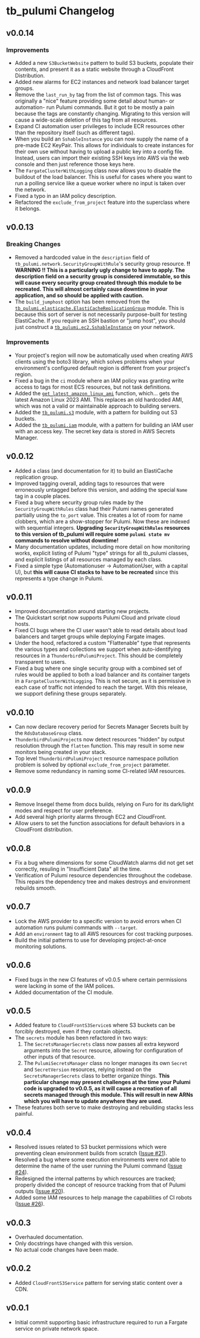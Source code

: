 # tb_pulumi Changelog

## v0.0.14

### Improvements

  - Added a new `S3BucketWebsite` pattern to build S3 buckets, populate their contents, and present it as a static
    website through a CloudFront Distribution.
  - Added new alarms for EC2 instances and network load balancer target groups.
  - Remove the `last_run_by` tag from the list of common tags. This was originally a "nice" feature providing some
    detail about human- or automation- run Pulumi commands. But it got to be mostly a pain because the tags are
    constantly changing. Migrating to this version will cause a wide-scale deletion of this tag from all resources.
  - Expand CI automation user privileges to include ECR resources other than the repository itself (such as different
    tags).
  - When you build an `SshableInstance` you can now supply the name of a pre-made EC2 KeyPair. This allows for
    individuals to create instances for their own use without having to upload a public key into a config file. Instead,
    users can import their existing SSH keys into AWS via the web console and then just reference those keys here.
  - The `FargateClusterWithLogging` class now allows you to disable the buildout of the load balancer. This is useful
    for cases where you want to run a polling service like a queue worker where no input is taken over the network.
  - Fixed a typo in an IAM policy description.
  - Refactored the `exclude_from_project` feature into the superclass where it belongs.


## v0.0.13

### Breaking Changes

  - Removed a hardcoded value in the `description` field of `tb_pulumi.network.SecurityGroupWithRule`'s security group
    resource. **!! WARNING !! This is a particularly ugly change to have to apply. The description field on a security
    group is considered immutable, so this will cause every security group created through this module to be recreated.
    This will almost certainly cause downtime in your application, and so should be applied with caution.**
  - The `build_jumphost` option has been removed from the
    [`tb_pulumi.elasticache.ElastiCacheReplicationGroup`](https://thunderbird.github.io/pulumi/elasticache.html#tb_pulumi.elasticache.ElastiCacheReplicationGroup)
    module. This is because this sort of server is not necessarily purpose-built for testing ElastiCache. If you require
    an SSH bastion or "jump host", you should just construct a
    [`tb_pulumi.ec2.SshableInstance`](https://thunderbird.github.io/pulumi/ec2.html#tb_pulumi.ec2.SshableInstance) on
    your network.

### Improvements

  - Your project's region will now be automatically used when creating AWS clients using the boto3 library, which solves
    problems when your environment's configured default region is different from your project's region.
  - Fixed a bug in the `ci` module where an IAM policy was granting write access to tags for most ECS resources, but not
    task definitions.
  - Added the
    [`get_latest_amazon_linux_ami`](https://thunderbird.github.io/pulumi/tb_pulumi.html#tb_pulumi.ThunderbirdPulumiProject.get_latest_amazon_linux_ami)
    function, which... gets the latest Amazon Linux 2023 AMI. This replaces an old hardcoded AMI, which was not a valid
    or maintainable approach to building servers.
  - Added the [`tb_pulumi.s3`](https://thunderbird.github.io/pulumi/s3.html) module, with a pattern for building out S3
    buckets.
  - Added the [`tb_pulumi.iam`](https://thunderbird.github.io/pulumi/iam.html) module, with a pattern for building an
    IAM user with an access key. The secret key data is stored in AWS Secrets Manager.


## v0.0.12

  - Added a class (and documentation for it) to build an ElastiCache replication group.
  - Improved tagging overall, adding tags to resources that were erroneously untagged before this version, and adding
    the special `Name` tag in a couple places.
  - Fixed a bug where security group rules made by the `SecurityGroupWithRules` class had their Pulumi names generated
    partially using the `to_port` value. This creates a lot of room for name clobbers, which are a show-stopper for
    Pulumi. Now these are indexed with sequential integers. **Upgrading `SecurityGroupWithRules` resources to this
    version of tb_pulumi will require some `pulumi state mv` commands to resolve without downtime!**
  - Many documentation updates, including more detail on how monitoring works, explicit listing of Pulumi "type" strings
    for all tb_pulumi classes, and explicit listings of all resources managed by each class.
  - Fixed a simple type (Automationuser -> AutomationUser, with a capital U), but **this will cause CI stacks to have to
    be recreated** since this represents a type change in Pulumi.


## v0.0.11

  - Improved documentation around starting new projects.
  - The Quickstart script now supports Pulumi Cloud and private cloud hosts.
  - Fixed CI bugs where the CI user wasn't able to read details about load balancers and target groups while deploying
    Fargate images.
  - Under the hood, refactored a custom "Flattenable" type that represents the various types and collections we support
    when auto-identifying resources in a `ThunderbirdPulumiProject`. This should be completely transparent to users.
  - Fixed a bug where one single security group with a combined set of rules would be applied to both a load balancer
    and its container targets in a `FargateClusterWithLogging`. This is not secure, as it is permissive in each case of
    traffic not intended to reach the target. With this release, we support defining these groups separately.


## v0.0.10

  - Can now declare recovery period for Secrets Manager Secrets built by the `RdsDatabaseGroup` class.
  - `ThunderbirdPulumiProject`s now detect resources "hidden" by output resolution through the `flatten` function. This may result in some new monitors being created in your stack.
  - Top level `ThunderbirdPulumiProject` resource namespace pollution problem is solved by optional `exclude_from_project` parameter.
  - Remove some redundancy in naming some CI-related IAM resources.


## v0.0.9

  - Remove Insegel theme from docs builds, relying on Furo for its dark/light modes and respect for user preference.
  - Add several high priority alarms through EC2 and CloudFront.
  - Allow users to set the function associations for default behaviors in a CloudFront distribution.


## v0.0.8

  - Fix a bug where dimensions for some CloudWatch alarms did not get set correctly, resuling in "Insufficient Data" all
    the time.
  - Verification of Pulumi resource dependencies throughout the codebase. This repairs the dependency tree and makes
    destroys and environment rebuilds smooth.


## v0.0.7

  - Lock the AWS provider to a specific version to avoid errors when CI automation runs pulumi commands with `--target`.
  - Add an `environment` tag to all AWS resources for cost tracking purposes.
  - Build the initial patterns to use for developing project-at-once monitoring solutions.


## v0.0.6

  - Fixed bugs in the new CI features of v0.0.5 where certain permissions were lacking in some of the IAM polices.
  - Added documentation of the CI module.


## v0.0.5

  - Added feature to `CloudFrontS3Service`s where S3 buckets can be forcibly destroyed, even if they contain objects.
  - The `secrets` module has been refactored in two ways:
    1.  The `SecretsManagerSecrets` class now passes all extra keyword arguments into the `Secret` resource, allowing
        for configuration of other inputs of that resource.
    2.  The `PulumiSecretsManager` class no longer manages its own `Secret` and `SecretVersion` resources, relying
        instead on the `SecretsManagerSecrets` class to better organize things. **This particular change may present
        challenges at the time your Pulumi code is upgraded to v0.0.5, as it will cause a recreation of all secrets
        managed through this module. This will result in new ARNs which you will have to update anywhere they are
        used.**
  - These features both serve to make destroying and rebuilding stacks less painful.


## v0.0.4

  - Resolved issues related to S3 bucket permissions which were preventing clean environment builds from scratch ([Issue #21](https://github.com/thunderbird/pulumi/issues/21)).
  - Resolved a bug where some execution environments were not able to determine the name of the user running the Pulumi command ([Issue #24](https://github.com/thunderbird/pulumi/issues/24)).
  - Redesigned the internal patterns by which resources are tracked; properly divided the concept of resource tracking from that of Pulumi outputs ([Issue #20](https://github.com/thunderbird/pulumi/issues/20)).
  - Added some IAM resources to help manage the capabilities of CI robots ([Issue #26](https://github.com/thunderbird/pulumi/issues/26)).


## v0.0.3

  - Overhauled documentation.
  - Only docstrings have changed with this version.
  - No actual code changes have been made.


## v0.0.2

  - Added `CloudFrontS3Service` pattern for serving static content over a CDN.


## v0.0.1

  - Initial commit supporting basic infrastructure required to run a Fargate service on private network space.
